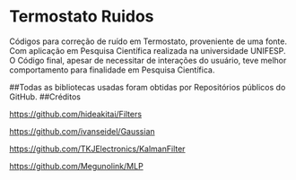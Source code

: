 # Termostato Ruidos
Códigos para correção de ruído em Termostato, proveniente de uma fonte.
Com aplicação em Pesquisa Científica realizada na universidade UNIFESP.
O Código final, apesar de necessitar de interações do usuário, teve melhor comportamento para finalidade em Pesquisa Científica.

##Todas as bibliotecas usadas foram obtidas por Repositórios públicos do GitHub.
##Créditos

https://github.com/hideakitai/Filters

https://github.com/ivanseidel/Gaussian

https://github.com/TKJElectronics/KalmanFilter

https://github.com/Megunolink/MLP



